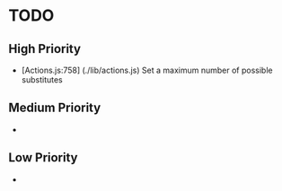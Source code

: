 # TODO

## High Priority

- [Actions.js:758] (./lib/actions.js) Set a maximum number of possible substitutes

## Medium Priority

- 

## Low Priority

- 